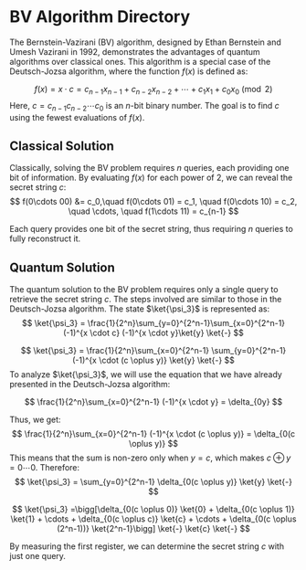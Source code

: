 # BV Algorithm Directory

The Bernstein-Vazirani (BV) algorithm, designed by Ethan Bernstein and Umesh Vazirani in 1992, demonstrates the advantages of quantum algorithms over classical ones. This algorithm is a special case of the Deutsch-Jozsa algorithm, where the function $f(x)$ is defined as:

$$ f(x) = x \cdot c = c_{n-1}x_{n-1} + c_{n-2}x_{n-2} + \cdots + c_1x_1 + c_0x_0 \pmod{2} $$
Here, $c = c_{n-1}c_{n-2}\cdots c_0$ is an $n$-bit binary number. The goal is to find $c$ using the fewest evaluations of $f(x)$.

## Classical Solution
Classically, solving the BV problem requires $n$ queries, each providing one bit of information. By evaluating $f(x)$ for each power of 2, we can reveal the secret string $c$:
$$    f(0\cdots 00) &= c_0,\quad f(0\cdots 01) = c_1, \quad f(0\cdots 10) = c_2, \quad \cdots, \quad f(1\cdots 11) =  c_{n-1}
$$

Each query provides one bit of the secret string, thus requiring $n$ queries to fully reconstruct it.
## Quantum Solution
The quantum solution to the BV problem requires only a single query to retrieve the secret string $c$. The steps involved are similar to those in the Deutsch-Jozsa algorithm. The state $\ket{\psi_3}$ is represented as:
$$
    \ket{\psi_3} = \frac{1}{2^n}\sum_{y=0}^{2^n-1}\sum_{x=0}^{2^n-1} (-1)^{x \cdot c} (-1)^{x \cdot y}\ket{y} \ket{-} $$
    
$$  \ket{\psi_3} = \frac{1}{2^n}\sum_{x=0}^{2^n-1} \sum_{y=0}^{2^n-1} (-1)^{x \cdot (c \oplus y)} \ket{y} \ket{-}
$$
To analyze $\ket{\psi_3}$, we will use the equation that we have already presented in the Deutsch-Jozsa algorithm:

$$    \frac{1}{2^n}\sum_{x=0}^{2^n-1} (-1)^{x \cdot y} = \delta_{0y} $$ 

Thus, we get:
$$   \frac{1}{2^n}\sum_{x=0}^{2^n-1} (-1)^{x \cdot (c \oplus y)} = \delta_{0(c \oplus y)} $$
This means that the sum is non-zero only when $y = c$, which makes $c \oplus y = 0 \cdots 0$. Therefore:
$$    \ket{\psi_3} = \sum_{y=0}^{2^n-1} \delta_{0(c \oplus y)} \ket{y} \ket{-} $$

$$ \ket{\psi_3} =\bigg[\delta_{0(c \oplus 0)} \ket{0} + \delta_{0(c \oplus 1)} \ket{1} + \cdots + \delta_{0(c \oplus c)} \ket{c} + \cdots + \delta_{0(c \oplus (2^n-1))} \ket{2^n-1}\bigg] \ket{-} \ket{c} \ket{-} $$

By measuring the first register, we can determine the secret string $c$ with just one query.


